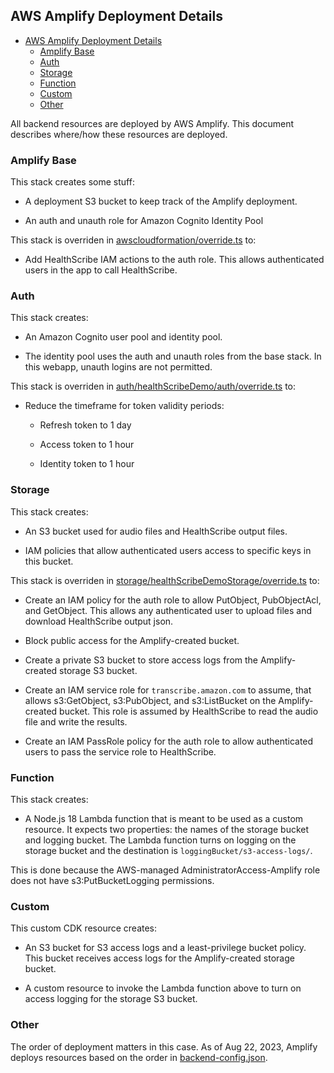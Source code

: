 ## AWS Amplify Deployment Details

-   [AWS Amplify Deployment Details](#aws-amplify-deployment-details)
    -   [Amplify Base](#amplify-base)
    -   [Auth](#auth)
    -   [Storage](#storage)
    -   [Function](#function)
    -   [Custom](#custom)
    -   [Other](#other)

All backend resources are deployed by AWS Amplify. This document describes where/how these resources are deployed.

### Amplify Base

This stack creates some stuff:

-   A deployment S3 bucket to keep track of the Amplify deployment.

-   An auth and unauth role for Amazon Cognito Identity Pool

This stack is overriden in [awscloudformation/override.ts](../amplify/backend/awscloudformation/override.ts) to:

-   Add HealthScribe IAM actions to the auth role. This allows authenticated users in the app to call HealthScribe.

### Auth

This stack creates:

-   An Amazon Cognito user pool and identity pool.

-   The identity pool uses the auth and unauth roles from the base stack. In this webapp, unauth logins are not permitted.

This stack is overriden in [auth/healthScribeDemo/auth/override.ts](../amplify/backend/auth/healthScribeDemoAuth/override.ts) to:

-   Reduce the timeframe for token validity periods:

    -   Refresh token to 1 day

    -   Access token to 1 hour

    -   Identity token to 1 hour

### Storage

This stack creates:

-   An S3 bucket used for audio files and HealthScribe output files.

-   IAM policies that allow authenticated users access to specific keys in this bucket.

This stack is overriden in [storage/healthScribeDemoStorage/override.ts](../amplify/backend/storage/healthScribeDemoStorage/override.ts) to:

-   Create an IAM policy for the auth role to allow PutObject, PubObjectAcl, and GetObject. This allows any authenticated user to upload files and download HealthScribe output json.

-   Block public access for the Amplify-created bucket.

-   Create a private S3 bucket to store access logs from the Amplify-created storage S3 bucket.

-   Create an IAM service role for `transcribe.amazon.com` to assume, that allows s3:GetObject, s3:PubObject, and s3:ListBucket on the Amplify-created bucket. This role is assumed by HealthScribe to read the audio file and write the results.

-   Create an IAM PassRole policy for the auth role to allow authenticated users to pass the service role to HealthScribe.

### Function

This stack creates:

-   A Node.js 18 Lambda function that is meant to be used as a custom resource. It expects two properties: the names of the storage bucket and logging bucket. The Lambda function turns on logging on the storage bucket and the destination is `loggingBucket/s3-access-logs/`.

This is done because the AWS-managed AdministratorAccess-Amplify role does not have s3:PutBucketLogging permissions.

### Custom

This custom CDK resource creates:

-   An S3 bucket for S3 access logs and a least-privilege bucket policy. This bucket receives access logs for the Amplify-created storage bucket.

-   A custom resource to invoke the Lambda function above to turn on access logging for the storage S3 bucket.

### Other

The order of deployment matters in this case. As of Aug 22, 2023, Amplify deploys resources based on the order in [backend-config.json](../amplify/backend/backend-config.json).
